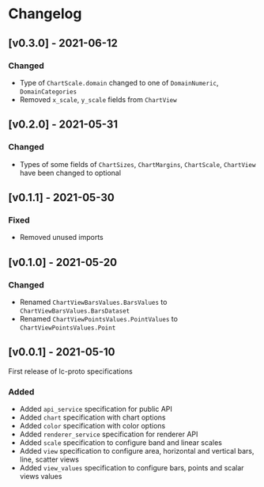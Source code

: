 # Changelog

## [v0.3.0] - 2021-06-12

### Changed

- Type of `ChartScale.domain` changed to one of `DomainNumeric`, `DomainCategories`
- Removed `x_scale`, `y_scale` fields from `ChartView`

## [v0.2.0] - 2021-05-31

### Changed

- Types of some fields of `ChartSizes`, `ChartMargins`, `ChartScale`, `ChartView` have been changed to optional

## [v0.1.1] - 2021-05-30

### Fixed

- Removed unused imports

## [v0.1.0] - 2021-05-20

### Changed

- Renamed `ChartViewBarsValues.BarsValues` to `ChartViewBarsValues.BarsDataset`
- Renamed `ChartViewPointsValues.PointValues` to `ChartViewPointsValues.Point`

## [v0.0.1] - 2021-05-10

First release of lc-proto specifications

### Added 

- Added `api_service` specification for public API
- Added `chart` specification with chart options
- Added `color` specification with color options
- Added `renderer_service` specification for renderer API
- Added `scale` specification to configure band and linear scales
- Added `view` specification to configure area, horizontal and vertical bars, line, scatter views
- Added `view_values` specification to configure bars, points and scalar views values
